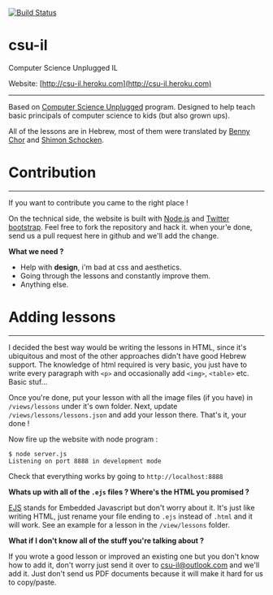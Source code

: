 [![Build Status](https://travis-ci.org/csu-il/csnc.png?branch=master)](https://travis-ci.org/csu-il/csnc.png?branch=master)

# csu-il #

Computer Science Unplugged IL

Website: [http://csu-il.heroku.com](http://csu-il.heroku.com)

----------

Based on [Computer Science Unplugged](http://csunplugged.org/) program. Designed to help teach basic principals of computer science to kids (but also grown ups).

All of the lessons are in Hebrew, most of them were translated by [Benny Chor](http://www.tau.ac.il/~bchor/) and [Shimon Schocken](http://shimonschocken.com/).



# Contribution #

----------

If you want to contribute you came to the right place !

On the technical side, the website is built with [Node.js](http://nodejs.org/) and [Twitter bootstrap](http://twitter.github.com/bootstrap/). Feel free to fork the repository and hack it. when your'e done, send us a pull request here in github and we'll add the change.

**What we need ?**

- Help with **design**, i'm bad at css and aesthetics.
- Going through the lessons and constantly improve them.
- Anything else.


# Adding lessons #

----------

I decided the best way would be writing the lessons in HTML, since it's ubiquitous and most of the other approaches didn't have good Hebrew support. The knowledge of html required is very basic, you just have to write every paragraph with `<p>` and occasionally add `<img>`, `<table>` etc. Basic stuf...

Once you're done, put your lesson with all the image files (if you have) in `/views/lessons` under it's own folder. Next, update `/views/lessons/lessons.json` and add your lesson there. That's it, your done !

Now fire up the website with node program : 

    $ node server.js
    Listening on port 8888 in development mode

Check that everything works by going to `http://localhost:8888`

**Whats up with all of the `.ejs` files ? Where's the HTML you promised ?**

[EJS](http://embeddedjs.com/) stands for Embedded Javascript but don't worry about it. It's just like writing HTML, just rename your file ending to `.ejs` instead of `.html` and it will work. See an example for a lesson in the `/view/lessons` folder.


**What if I don't know all of the stuff you're talking about ?**

If you wrote a good lesson or improved an existing one but you don't know how to add it, don't worry just send it over to csu-il@outlook.com and we'll add it. Just don't send us PDF documents because it will make it hard for us to copy/paste.